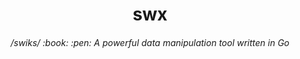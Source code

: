 
<h1 align="center">swx</h1>
<h6 align="center"><em>/swiks/</em> :book: :pen: A powerful data manipulation tool written in Go</h6>
